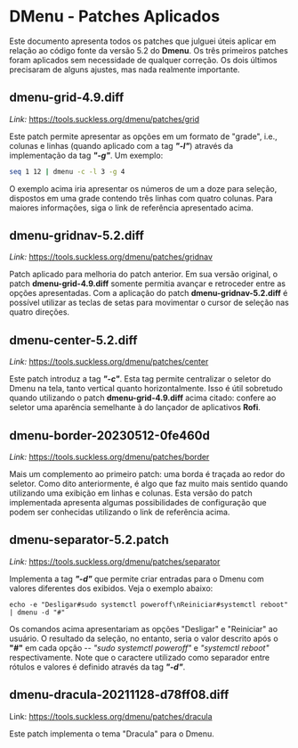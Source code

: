 DMenu - Patches Aplicados
=========================

Este documento apresenta todos os patches que julguei úteis aplicar em relação ao código fonte da versão 5.2 do **Dmenu**.
Os três primeiros patches foram aplicados sem necessidade de qualquer correção. Os dois últimos precisaram de alguns ajustes,
mas nada realmente importante.

dmenu-grid-4.9.diff
-------------------

_Link:_ https://tools.suckless.org/dmenu/patches/grid

Este patch permite apresentar as opções em um formato de "grade", i.e., colunas e linhas (quando aplicado com a tag ***"-l"***)
através da implementação da tag ***"-g"***. Um exemplo:

```sh
seq 1 12 | dmenu -c -l 3 -g 4
```

O exemplo acima iria apresentar os números de um a doze para seleção, dispostos em uma grade contendo três linhas com quatro colunas.
Para maiores informações, siga o link de referência apresentado acima.

dmenu-gridnav-5.2.diff
----------------------

_Link:_ https://tools.suckless.org/dmenu/patches/gridnav

Patch aplicado para melhoria do patch anterior. Em sua versão original, o patch **dmenu-grid-4.9.diff** somente permitia avançar
e retroceder entre as opções apresentadas. Com a aplicação do patch **dmenu-gridnav-5.2.diff** é possível utilizar as teclas de
setas para movimentar o cursor de seleção nas quatro direções.

dmenu-center-5.2.diff
---------------------

_Link:_ https://tools.suckless.org/dmenu/patches/center

Este patch introduz a tag ***"-c"***. Esta tag permite centralizar o seletor do Dmenu na tela, tanto vertical quanto horizontalmente.
Isso é útil sobretudo quando utilizando o patch **dmenu-grid-4.9.diff** acima citado: confere ao seletor uma aparência semelhante à
do lançador de aplicativos **Rofi**.

dmenu-border-20230512-0fe460d
-----------------------------

_Link:_ https://tools.suckless.org/dmenu/patches/border

Mais um complemento ao primeiro patch: uma borda é traçada ao redor do seletor. Como dito anteriormente, é algo que faz muito mais
sentido quando utilizando uma exibição em linhas e colunas. Esta versão do patch implementada apresenta algumas possibilidades de
configuração que podem ser conhecidas utilizando o link de referência acima.

dmenu-separator-5.2.patch
-------------------------

_Link:_ https://tools.suckless.org/dmenu/patches/separator

Implementa a tag ***"-d"*** que permite criar entradas para o Dmenu com valores diferentes dos exibidos. Veja o exemplo abaixo:

```
echo -e "Desligar#sudo systemctl poweroff\nReiniciar#systemctl reboot" | dmenu -d "#"
```

Os comandos acima apresentariam as opções "Desligar" e "Reiniciar" ao usuário. O resultado da seleção, no entanto, seria
o valor descrito após o **"#"** em cada opção -- _"sudo systemctl poweroff"_ e _"systemctl reboot"_  respectivamente. Note
que o caractere utilizado como separador entre rótulos e valores é definido através da tag ***"-d"***.

dmenu-dracula-20211128-d78ff08.diff
-----------------------------------

Link: https://tools.suckless.org/dmenu/patches/dracula

Este patch implementa o tema "Dracula" para o Dmenu.
